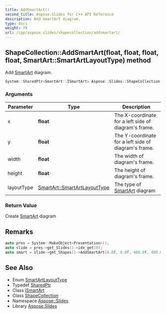 ```yaml
---
title: AddSmartArt()
second_title: Aspose.Slides for C++ API Reference
description: Add SmartArt diagram.
type: docs
weight: 79
url: /cpp/aspose.slides/shapecollection/addsmartart/
---
```

## ShapeCollection::AddSmartArt(float, float, float, float, SmartArt::SmartArtLayoutType) method


Add [SmartArt](../../../aspose.slides.smartart/) diagram.

```cpp
System::SharedPtr<SmartArt::ISmartArt> Aspose::Slides::ShapeCollection::AddSmartArt(float x, float y, float width, float height, SmartArt::SmartArtLayoutType layoutType) override
```


### Arguments

| Parameter | Type | Description |
| --- | --- | --- |
| x | **float** | The X-coordinate for a left side of diagram's frame. |
| y | **float** | The Y-coordinate for a left side of diagram's frame. |
| width | **float** | The width of diagram's frame. |
| height | **float** | The height of diagram's frame. |
| layoutType | [SmartArt::SmartArtLayoutType](../../../aspose.slides.smartart/smartartlayouttype/) | The type of [SmartArt](../../../aspose.slides.smartart/) diagram |

### Return Value

Create [SmartArt](../../../aspose.slides.smartart/) diagram
## Remarks




```cpp
auto pres = System::MakeObject<Presentation>();
auto slide = pres->get_Slides()->idx_get(0);
auto smart = slide->get_Shapes()->AddSmartArt(0.0f, 0.0f, 400.0f, 400.0f, SmartArtLayoutType::BasicBlockList);
```

## See Also

* Enum [SmartArtLayoutType](../../aspose.slides.smartart/smartartlayouttype/)
* Typedef [SharedPtr](../../system/sharedptr/)
* Class [ISmartArt](../../aspose.slides.smartart/ismartart/)
* Class [ShapeCollection](./)
* Namespace [Aspose::Slides](../)
* Library [Aspose.Slides](../../)